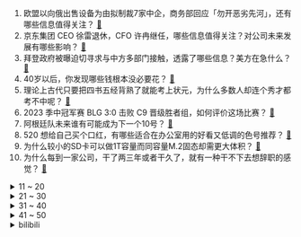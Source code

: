 1. 欧盟以向俄出售设备为由拟制裁7家中企，商务部回应「勿开恶劣先河」，还有哪些信息值得关注？ [:link:](https://www.zhihu.com/question/600386945)
2. 京东集团 CEO 徐雷退休，CFO 许冉继任，哪些信息值得关注？对公司未来发展有哪些影响？ [:link:](https://www.zhihu.com/question/600399836)
3. 拜登政府被曝迫切寻求与中方多部门接触，透露了哪些信息？美方在急什么？ [:link:](https://www.zhihu.com/question/600414768)
4. 40岁以后，你发现哪些钱根本没必要花？ [:link:](https://www.zhihu.com/question/593808844)
5. 理论上古代只要把四书五经背熟了就能考上状元，为什么多数人却连个秀才都考不中呢？ [:link:](https://www.zhihu.com/question/599169937)
6. 2023 季中冠军赛 BLG 3:0 击败 C9 晋级胜者组，如何评价这场比赛？ [:link:](https://www.zhihu.com/question/600421745)
7. 阿根廷队未来谁有可能成为下一个10号？ [:link:](https://www.zhihu.com/question/599958568)
8. 520 想给自己买个口红，有哪些适合在办公室用的好看又低调的色号推荐？ [:link:](https://www.zhihu.com/question/599194598)
9. 为什么较小的SD卡可以做1T容量而同容量M.2固态却需更大体积？ [:link:](https://www.zhihu.com/question/590680982)
10. 为什么每到一家公司，干了两三年或者干久了，就有一种干不下去想辞职的感觉？ [:link:](https://www.zhihu.com/question/337080136)
<details>
<summary>11 ~ 20</summary>

11. 如何评价淄博的烧烤？ [:link:](https://www.zhihu.com/question/510779192)
12. 喝茶前为什么要先洗茶？ [:link:](https://www.zhihu.com/question/556496754)
13. 超过光速飞出地球时观察到的地球是时间倒流吗？ [:link:](https://www.zhihu.com/question/599284586)
14. 如果哪家公司的AI模型先产生自我意识，那么是否哪家公司就在这场AI模型的竞争中获得了胜利？ [:link:](https://www.zhihu.com/question/596628389)
15. 2023 卡塔尔亚洲杯小组赛抽签：国足碰上东道主，与卡塔尔、塔吉克斯坦、黎巴嫩同组，如何看待国足前景？ [:link:](https://www.zhihu.com/question/600429199)
16. 美军f35有什么缺点？ [:link:](https://www.zhihu.com/question/354914860)
17. 高铁掌掴事件完整视频曝光，成都铁路公安发布警情通报「双方均违法」，哪些信息值得关注？如何看待处罚结果？ [:link:](https://www.zhihu.com/question/600231053)
18. 索尼 Xperia 1 V 手机发布，你对该款手机有哪些期待？有哪些设计亮点值得关注？ [:link:](https://www.zhihu.com/question/600367930)
19. 每天晚上坚持让一年级孩子背诵一首古诗，有意义吗？ [:link:](https://www.zhihu.com/question/594153739)
20. 以肌耐力为主项应该怎么训练？ [:link:](https://www.zhihu.com/question/598435007)
</details>
<details>
<summary>21 ~ 30</summary>

21. 有什么是AI取代不了的技能，可以列举一些吗？ [:link:](https://www.zhihu.com/question/591359390)
22. 米哈游新游《星穹铁道》会危及到同为二次元回合制手游《阴阳师》吗？ [:link:](https://www.zhihu.com/question/490940581)
23. 如何练就耐力型肌肉？ [:link:](https://www.zhihu.com/question/597242515)
24. 大家有哪些平价好用且适合春夏的控油男士水乳套装推荐？ [:link:](https://www.zhihu.com/question/596583347)
25. 如果你养的宠物是带货主播，它能把什么东西卖成爆款？ [:link:](https://www.zhihu.com/question/599808890)
26. 哪些食物的抗炎效果好？ [:link:](https://www.zhihu.com/question/587628148)
27. 如果只选一件好物，你认为哪个会瞬间提升你的生活幸福感？ [:link:](https://www.zhihu.com/question/599808336)
28. 如何看待 2023 年 5 月 11 日 A股市场？ [:link:](https://www.zhihu.com/question/600233136)
29. 可以推荐一首喜欢的歌吗? [:link:](https://www.zhihu.com/question/600144356)
30. 前驱车和后驱车在不打滑的情况下是否完全一样？ [:link:](https://www.zhihu.com/question/575713326)
</details>
<details>
<summary>31 ~ 40</summary>

31. 2023 年 4 月 CPI 同比上涨 0.1%，环比下降 0.1%，如何解读？哪些信息值得关注？ [:link:](https://www.zhihu.com/question/600321470)
32. 天舟六号货运飞船发射成功，将完成什么任务？会给我国航天发展带来哪些改变？ [:link:](https://www.zhihu.com/question/599752541)
33. 《灌篮高手》里的小河田是不是一个前途无量的运动员？ [:link:](https://www.zhihu.com/question/326242726)
34. 如果三体人来到地球后，会对什么数码好物「相见恨晚」？ [:link:](https://www.zhihu.com/question/599808921)
35. 中国县城工人「毕业于职校，教人工智能理解人类世界」，如何看待此下游产业？人工智能行业是职校生的春天吗？ [:link:](https://www.zhihu.com/question/599741943)
36. 年轻人与妈妈有哪些独特的相处之道？如今的母子/母女关系与上一代有什么不同？ [:link:](https://www.zhihu.com/question/599929515)
37. 唱歌的耐力、持久力怎么提高？ [:link:](https://www.zhihu.com/question/597030988)
38. 你努力赚钱的意义是什么？ [:link:](https://www.zhihu.com/question/599464402)
39. 回击微软 Copilot，谷歌工作套件迎来「Duet AI」，如何评价其功能？可为办公提供哪些便利？ [:link:](https://www.zhihu.com/question/600314393)
40. 哈尔滨承重墙被砸的小区，还有修复的可能吗?修复和验收的标准有哪些？ [:link:](https://www.zhihu.com/question/600332434)
</details>
<details>
<summary>41 ~ 50</summary>

41. 《漫长的季节》中有可能是沈墨杀了王阳吗？ [:link:](https://www.zhihu.com/question/599542782)
42. 最强语言模型 PaLM2 亮相，Bard 能力跃升，它可以实现哪些功能？算是 ChatGPT 杀手吗？ [:link:](https://www.zhihu.com/question/600313536)
43. OpenAI 研究用 GPT-4 解析 GPT-2 样本，将带来哪些影响？是否会影响 AI 技术发展？ [:link:](https://www.zhihu.com/question/600308891)
44. 5 月 15 日起全面恢复口岸快捷通关，将带来哪些影响？ [:link:](https://www.zhihu.com/question/600314844)
45. 重庆姐弟坠亡案二审宣判，维持死刑判决，如何从法律角度解读？ [:link:](https://www.zhihu.com/question/600325987)
46. 谷歌 I/O 2023 大会有哪些看点？ [:link:](https://www.zhihu.com/question/600311875)
47. 22-23 赛季欧冠半决赛AC米兰 0:2 国际米兰，哲科姆希塔良破门，如何评价这场比赛？ [:link:](https://www.zhihu.com/question/600285081)
48. 如果评选一款影响历史的数码产品，你觉得是哪款？ [:link:](https://www.zhihu.com/question/600003776)
49. 如果能带一个现在的科技产品穿越回小时候，你会选择带什么？ [:link:](https://www.zhihu.com/question/599808843)
50. 如果你是家乡美食代言人，你会推荐哪款可在网上买到的特色美食？ [:link:](https://www.zhihu.com/question/599808785)
</details><details>
<summary>bilibili</summary>

</details>